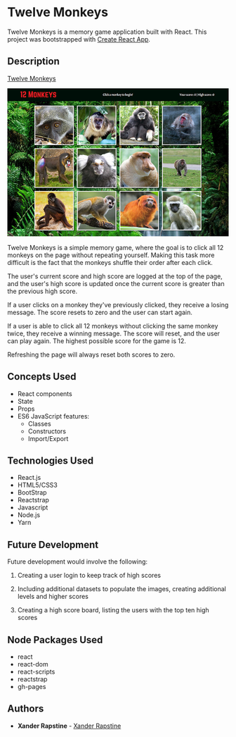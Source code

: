 # Twelve Monkeys

Twelve Monkeys is a memory game application built with React. This project was bootstrapped with [Create React App](https://github.com/facebookincubator/create-react-app).


## Description

[Twelve Monkeys](https://xandromus.github.io/twelve-monkeys/)

![Twelve Monkeys](https://github.com/Xandromus/twelve-monkeys/blob/master/twelvemonkeys.png)

Twelve Monkeys is a simple memory game, where the goal is to click all 12 monkeys on the page without repeating yourself. Making this task more difficult is the fact that the monkeys shuffle their order after each click.

The user's current score and high score are logged at the top of the page, and the user's high score is updated once the current score is greater than the previous high score.

If a user clicks on a monkey they've previously clicked, they receive a losing message. The score resets to zero and the user can start again.

If a user is able to click all 12 monkeys without clicking the same monkey twice, they receive a winning message. The score will reset, and the user can play again. The highest possible score for the game is 12.

Refreshing the page will always reset both scores to zero.


## Concepts Used

- React components
- State
- Props
- ES6 JavaScript features:
  - Classes
  - Constructors
  - Import/Export


## Technologies Used

- React.js
- HTML5/CSS3
- BootStrap
- Reactstrap
- Javascript
- Node.js
- Yarn


## Future Development

Future development would involve the following:
 
1. Creating a user login to keep track of high scores

2. Including additional datasets to populate the images, creating additional levels and higher scores

3. Creating a high score board, listing the users with the top ten high scores


## Node Packages Used

- react
- react-dom
- react-scripts
- reactstrap
- gh-pages


## Authors

- **Xander Rapstine** - [Xander Rapstine](https://github.com/Xandromus)